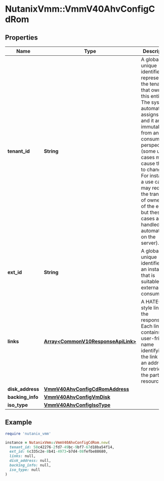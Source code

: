 # NutanixVmm::VmmV40AhvConfigCdRom

## Properties

| Name | Type | Description | Notes |
| ---- | ---- | ----------- | ----- |
| **tenant_id** | **String** | A globally unique identifier that represents the tenant that owns this entity. The system automatically assigns it, and it and is immutable from an API consumer perspective (some use cases may cause this Id to change - For instance, a use case may require the transfer of ownership of the entity, but these cases are handled automatically on the server).  | [optional][readonly] |
| **ext_id** | **String** | A globally unique identifier of an instance that is suitable for external consumption.  | [optional][readonly] |
| **links** | [**Array&lt;CommonV10ResponseApiLink&gt;**](CommonV10ResponseApiLink.md) | A HATEOAS style link for the response.  Each link contains a user-friendly name identifying the link and an address for retrieving the particular resource.  | [optional][readonly] |
| **disk_address** | [**VmmV40AhvConfigCdRomAddress**](VmmV40AhvConfigCdRomAddress.md) |  | [optional] |
| **backing_info** | [**VmmV40AhvConfigVmDisk**](VmmV40AhvConfigVmDisk.md) |  | [optional] |
| **iso_type** | [**VmmV40AhvConfigIsoType**](VmmV40AhvConfigIsoType.md) |  | [optional] |

## Example

```ruby
require 'nutanix_vmm'

instance = NutanixVmm::VmmV40AhvConfigCdRom.new(
  tenant_id: 58c42276-2fd7-49bc-9bf7-67d18ba54f14,
  ext_id: 6c335c2e-8b41-4973-b7d4-08fefbe88680,
  links: null,
  disk_address: null,
  backing_info: null,
  iso_type: null
)
```

